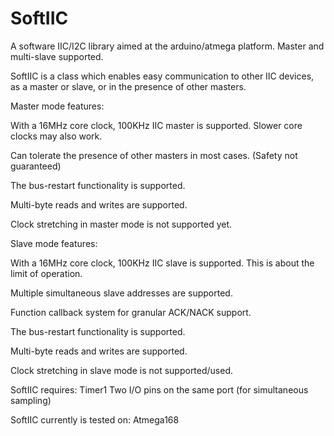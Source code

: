 # SoftIIC
A software IIC/I2C library aimed at the arduino/atmega platform. Master and multi-slave supported.

SoftIIC is a class which enables easy communication to other IIC devices, as a master or slave, or in the presence of other masters.




Master mode features:

  With a 16MHz core clock, 100KHz IIC master is supported.  Slower core clocks may also work.
  
  Can tolerate the presence of other masters in most cases.  (Safety not guaranteed)
  
  The bus-restart functionality is supported.
  
  Multi-byte reads and writes are supported.
  
  Clock stretching in master mode is not supported yet.




Slave mode features:

  With a 16MHz core clock, 100KHz IIC slave is supported.  This is about the limit of operation.
  
  Multiple simultaneous slave addresses are supported.
  
  Function callback system for granular ACK/NACK support.
  
  The bus-restart functionality is supported.
  
  Multi-byte reads and writes are supported.
  
  Clock stretching in slave mode is not supported/used.
  



SoftIIC requires:
Timer1
Two I/O pins on the same port (for simultaneous sampling)


SoftIIC currently is tested on:
Atmega168

